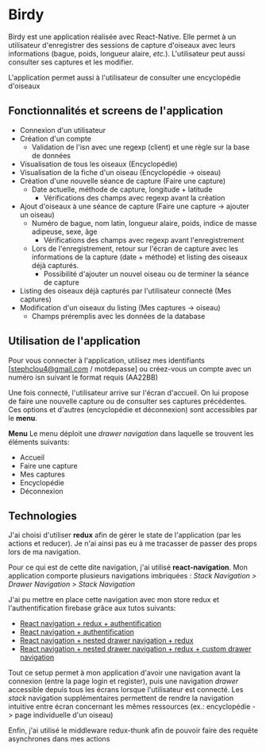 # Birdy

Birdy est une application réalisée avec React-Native. Elle permet à un utilisateur d'enregistrer des sessions de capture d'oiseaux avec leurs informations (bague, poids, longueur alaire, _etc._). L'utilisateur peut aussi consulter ses captures et les modifier.

L'application permet aussi à l'utilisateur de consulter une encyclopédie d'oiseaux

## Fonctionnalités et screens de l'application

* Connexion d'un utilisateur
* Création d'un compte
    * Validation de l'isn avec une regexp (client) et une règle sur la base de données
* Visualisation de tous les oiseaux (Encyclopédie)
* Visualisation de la fiche d'un oiseau (Encyclopédie -> oiseau)
* Création d'une nouvelle séance de capture (Faire une capture)
    * Date actuelle, méthode de capture, longitude + latitude
        * Vérifications des champs avec regexp avant la création
* Ajout d'oiseaux à une séance de capture (Faire une capture -> ajouter un oiseau)
    * Numéro de bague, nom latin, longueur alaire, poids, indice de masse adipeuse, sexe, âge
        * Vérifications des champs avec regexp avant l'enregistrement
    * Lors de l'enregistrement, retour sur l'écran de capture avec les informations de la capture (date + méthode) et listing des oiseaux déjà capturés.
        * Possibilité d'ajouter un nouvel oiseau ou de terminer la séance de capture
* Listing des oiseaux déjà capturés par l'utilisateur connecté (Mes captures)
* Modification d'un oiseaux du listing (Mes captures -> oiseau)
    * Champs préremplis avec les données de la database


## Utilisation de l'application
Pour vous connecter à l'application, utilisez mes identifiants [stephclou4@gmail.com / motdepasse] ou créez-vous un compte avec un numéro isn suivant le format requis (AA22BB)

Une fois connecté, l'utilisateur arrive sur l'écran d'accueil. On lui propose de faire une nouvelle capture ou de consulter ses captures précédentes. Ces options et d'autres (encyclopédie et déconnexion) sont accessibles par le **menu**.

**Menu**
Le menu déploit une *drawer navigation* dans laquelle se trouvent les éléments suivants:
* Accueil
* Faire une capture
* Mes captures
* Encyclopédie
* Déconnexion


## Technologies
J'ai choisi d'utiliser **redux** afin de gérer le state de l'application (par les actions et reducer). Je n'ai ainsi pas eu à me tracasser de passer des props lors de ma navigation. 

Pour ce qui est de cette dite navigation, j'ai utilisé **react-navigation**. Mon application comporte plusieurs navigations imbriquées :  *Stack Navigation > Drawer Navigation > Stack Navigation*

J'ai pu mettre en place cette navigation avec mon store redux et l'authentification firebase grâce aux tutos suivants:
* [React navigation + redux + authentification](https://hackernoon.com/a-comprehensive-guide-for-integrating-react-navigation-with-redux-including-authentication-flow-cb7b90611adf)
* [React navigation + authentification](https://medium.com/the-react-native-log/building-an-authentication-flow-with-react-navigation-fb5de2203b5c)
* [React navigation + nested drawer navigation + redux](https://shift.infinite.red/react-navigation-drawer-tutorial-a802fc3ee6dc)
* [React navigation + nested drawer navigation + redux + custom drawer navigation](https://shift.infinite.red/react-navigation-drawer-tutorial-part-2-9c382217ac6b)

Tout ce setup permet à mon application d'avoir une navigation avant la connexion (entre la page login et register), puis une navigation *drawer* accessible depuis tous les écrans lorsque l'utilisateur est connecté. Les *stack* navigation supplémentaires permettent de rendre la navigation intuitive entre écran concernant les mêmes ressources (ex.: encyclopédie -> page individuelle d'un oiseau)

Enfin, j'ai utilisé le middleware redux-thunk afin de pouvoir faire des requête asynchrones dans mes actions